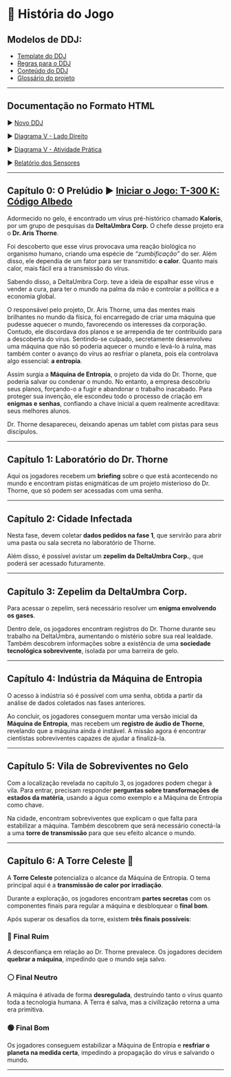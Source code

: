 # 📖 História do Jogo

## Modelos de DDJ:
- [Template do DDJ](https://github.com/Humba-IFSC/Feira-de-Jogos/tree/main/T-300_K-Codigo_Albedo/docs/DDJ.md)
- [Regras para o DDJ](https://github.com/Humba-IFSC/Feira-de-Jogos/tree/main/T-300_K-Codigo_Albedo/docs/regras.md)
- [Conteúdo do DDJ](https://github.com/Humba-IFSC/Feira-de-Jogos/tree/main/T-300_K-Codigo_Albedo/docs/conteudo.md)
- [Glossário do projeto](https://github.com/Humba-IFSC/Feira-de-Jogos/tree/main/T-300_K-Codigo_Albedo/docs/glossario.md)

---

## Documentação no Formato HTML
▶ [Novo DDJ](https://humba-ifsc.github.io/Feira-de-Jogos/T-300_K-Codigo_Albedo/html/Proposta_DDJ.html)

▶ [Diagrama V - Lado Direito](https://humba-ifsc.github.io/Feira-de-Jogos/T-300_K-Codigo_Albedo/html/Conexao_Albedo.html)

▶ [Diagrama V - Atividade Prática](https://humba-ifsc.github.io/Feira-de-Jogos/T-300_K-Codigo_Albedo/html/Experimento_Albedo.html)

▶ [Relatório dos Sensores](https://humba-ifsc.github.io/Feira-de-Jogos/T-300_K-Codigo_Albedo/html/Infografico_resultados_Fase1.html)

---

## Capítulo 0: O Prelúdio  ▶ [Iniciar o Jogo: T-300 K: Código Albedo](https://humba-ifsc.github.io/Feira-de-Jogo/T-300_K-Codigo_Albedo/html/Projeto_T-300_K_Codigo_Albedo.html)

Adormecido no gelo, é encontrado um vírus pré-histórico chamado **Kaloris**, por um grupo de pesquisas da **DeltaUmbra Corp.** O chefe desse projeto era o **Dr. Aris Thorne**.  

Foi descoberto que esse vírus provocava uma reação biológica no organismo humano, criando uma espécie de *“zumbificação”* do ser. Além disso, ele dependia de um fator para ser transmitido: **o calor**. Quanto mais calor, mais fácil era a transmissão do vírus.  

Sabendo disso, a DeltaUmbra Corp. teve a ideia de espalhar esse vírus e vender a cura, para ter o mundo na palma da mão e controlar a política e a economia global.  

O responsável pelo projeto, Dr. Aris Thorne, uma das mentes mais brilhantes no mundo da física, foi encarregado de criar uma máquina que pudesse aquecer o mundo, favorecendo os interesses da corporação. Contudo, ele discordava dos planos e se arrependia de ter contribuído para a descoberta do vírus. Sentindo-se culpado, secretamente desenvolveu uma máquina que não só poderia aquecer o mundo e levá-lo à ruína, mas também conter o avanço do vírus ao resfriar o planeta, pois ela controlava algo essencial: **a entropia**.  

Assim surgia a **Máquina de Entropia**, o projeto da vida do Dr. Thorne, que poderia salvar ou condenar o mundo. No entanto, a empresa descobriu seus planos, forçando-o a fugir e abandonar o trabalho inacabado. Para proteger sua invenção, ele escondeu todo o processo de criação em **enigmas e senhas**, confiando a chave inicial a quem realmente acreditava: seus melhores alunos.  

Dr. Thorne desapareceu, deixando apenas um tablet com pistas para seus discípulos.  

---

## Capítulo 1: Laboratório do Dr. Thorne  

Aqui os jogadores recebem um **briefing** sobre o que está acontecendo no mundo e encontram pistas enigmáticas de um projeto misterioso do Dr. Thorne, que só podem ser acessadas com uma senha.  

---

## Capítulo 2: Cidade Infectada  

Nesta fase, devem coletar **dados pedidos na fase 1**, que servirão para abrir uma pasta ou sala secreta no laboratório de Thorne.  

Além disso, é possível avistar um **zepelim da DeltaUmbra Corp.**, que poderá ser acessado futuramente.  

---

## Capítulo 3: Zepelim da DeltaUmbra Corp.  

Para acessar o zepelim, será necessário resolver um **enigma envolvendo os gases**.  

Dentro dele, os jogadores encontram registros do Dr. Thorne durante seu trabalho na DeltaUmbra, aumentando o mistério sobre sua real lealdade. Também descobrem informações sobre a existência de uma **sociedade tecnológica sobrevivente**, isolada por uma barreira de gelo.  

---

## Capítulo 4: Indústria da Máquina de Entropia  

O acesso à indústria só é possível com uma senha, obtida a partir da análise de dados coletados nas fases anteriores.  

Ao concluir, os jogadores conseguem montar uma versão inicial da **Máquina de Entropia**, mas recebem um **registro de áudio de Thorne**, revelando que a máquina ainda é instável. A missão agora é encontrar cientistas sobreviventes capazes de ajudar a finalizá-la.  

---

## Capítulo 5: Vila de Sobreviventes no Gelo  

Com a localização revelada no capítulo 3, os jogadores podem chegar à vila. Para entrar, precisam responder **perguntas sobre transformações de estados da matéria**, usando a água como exemplo e a Máquina de Entropia como chave.  

Na cidade, encontram sobreviventes que explicam o que falta para estabilizar a máquina. Também descobrem que será necessário conectá-la a uma **torre de transmissão** para que seu efeito alcance o mundo.  

---

## Capítulo 6: A Torre Celeste 🌌  

A **Torre Celeste** potencializa o alcance da Máquina de Entropia. O tema principal aqui é a **transmissão de calor por irradiação**.  

Durante a exploração, os jogadores encontram **partes secretas** com os componentes finais para regular a máquina e desbloquear o **final bom**.  

Após superar os desafios da torre, existem **três finais possíveis**:  

### 🔴 Final Ruim  
A desconfiança em relação ao Dr. Thorne prevalece. Os jogadores decidem **quebrar a máquina**, impedindo que o mundo seja salvo.  

### ⚪ Final Neutro  
A máquina é ativada de forma **desregulada**, destruindo tanto o vírus quanto toda a tecnologia humana. A Terra é salva, mas a civilização retorna a uma era primitiva.  

### 🟢 Final Bom  
Os jogadores conseguem estabilizar a Máquina de Entropia e **resfriar o planeta na medida certa**, impedindo a propagação do vírus e salvando o mundo.  

---

